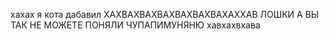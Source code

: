 хахах я кота дабавил ХАХВАХВАХВАХВАХВАХВАХАХХАВ ЛОШКИ А ВЫ ТАК НЕ МОЖЕТЕ
ПОНЯЛИ ЧУПАПИМУНЯНЮ
хавхахвхава
